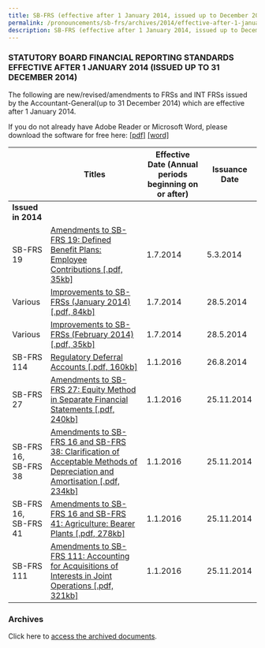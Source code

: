 ```yaml
---
title: SB-FRS (effective after 1 January 2014, issued up to December 2014)
permalink: /pronouncements/sb-frs/archives/2014/effective-after-1-january-2014-issued-up-to-december-2014/
description: SB-FRS (effective after 1 January 2014, issued up to December 2014)
---
```

### STATUTORY BOARD FINANCIAL REPORTING STANDARDS EFFECTIVE AFTER 1 JANUARY 2014 (ISSUED UP TO 31 DECEMBER 2014)

The following are new/revised/amendments to FRSs and INT FRSs issued by the Accountant-General(up to 31 December 2014) which are effective after 1 January 2014.

If you do not already have Adobe Reader or Microsoft Word, please download the software for free here: [\[pdf\]](http://www.adobe.com/products/acrobat/readstep2.html) [\[word\]](http://www.microsoft.com/downloads/details.aspx?FamilyID=95e24c87-8732-48d5-8689-ab826e7b8fdf&DisplayLang=en)

|  | Titles | Effective Date (Annual periods beginning on or after) | Issuance Date |
| -------- | -------- | -------- | -------- |
| **Issued in 2014** |  |  |  |
| SB-FRS 19 | [Amendments to SB-FRS 19: Defined Benefit Plans: Employee Contributions [.pdf, 35kb]](/files/Docs/Default%20Source/Sb%20Frs/Aft%201%20Jan%202014%20to%20Dec%202014/amendments_to_sb-frs_19.pdf) | 1.7.2014 | 5.3.2014 |
| Various | [Improvements to SB-FRSs (January 2014) [.pdf, 84kb]](/files/Docs/Default%20Source/Sb%20Frs/Aft%201%20Jan%202014%20to%20Dec%202014/improvements_to_sb-frss_(january_2014).pdf) | 1.7.2014 | 28.5.2014 |
| Various | [Improvements to SB-FRSs (February 2014) [.pdf, 35kb]](/files/Docs/Default%20Source/Sb%20Frs/Aft%201%20Jan%202014%20to%20Dec%202014/improvements_to_sb-frss_(february_2014).pdf) | 1.7.2014 | 28.5.2014 |
| SB-FRS 114 | [Regulatory Deferral Accounts [.pdf, 160kb]](/files/Docs/Default%20Source/Sb%20Frs/Aft%201%20Jan%202014%20to%20Dec%202014/sb-frs-114.pdf) | 1.1.2016 | 26.8.2014 |
| SB-FRS 27 | [Amendments to SB-FRS 27: Equity Method in Separate Financial Statements [.pdf, 240kb]](/files/Docs/Default%20Source/Sb%20Frs/Aft%201%20Jan%202014%20to%20Dec%202014/amendments_to_sb-frs_27_(nov_2014).pdf) | 1.1.2016 | 25.11.2014 |
| SB-FRS 16,<br>SB-FRS 38 | [Amendments to SB-FRS 16 and SB-FRS 38: Clarification of Acceptable Methods of Depreciation and Amortisation [.pdf, 234kb]](/files/Docs/Default%20Source/Sb%20Frs/Aft%201%20Jan%202014%20to%20Dec%202014/amendments_to_sb-frs_16_and_sb-frs_38_(nov_2014).pdf) | 1.1.2016 | 25.11.2014 |
| SB-FRS 16,<br>SB-FRS 41 | [Amendments to SB-FRS 16 and SB-FRS 41: Agriculture: Bearer Plants [.pdf, 278kb]](/files/Docs/Default%20Source/Sb%20Frs/Aft%201%20Jan%202014%20to%20Dec%202014/amendments_to_sb-frs_16_and_sb-frs_41_(nov_2014).pdf) | 1.1.2016 | 25.11.2014 |
| SB-FRS 111 | [Amendments to SB-FRS 111: Accounting for Acquisitions of Interests in Joint Operations [.pdf, 321kb]](/files/Docs/Default%20Source/Sb%20Frs/Aft%201%20Jan%202014%20to%20Dec%202014/amendments_to_sb-frs_111_(nov_2014).pdf) | 1.1.2016 | 25.11.2014 |

### Archives 

Click here to [access the archived documents](/pronouncements/sb-frs/archives/).